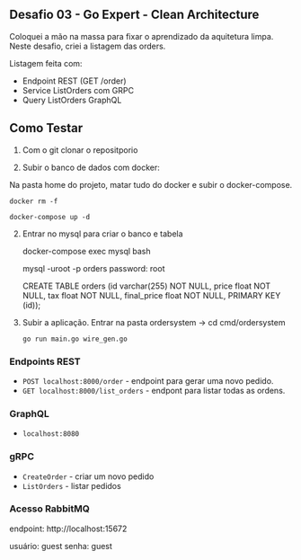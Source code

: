 ## Desafio 03 - Go Expert - Clean Architecture 

Coloquei a mão na massa para fixar o aprendizado da aquitetura limpa.
Neste desafio, criei a listagem das orders.

Listagem feita com:

- Endpoint REST (GET /order)
- Service ListOrders com GRPC
- Query ListOrders GraphQL


## Como Testar

1) Com o git clonar o repositporio 

2) Subir o banco de dados com docker:

  Na pasta home do projeto, matar tudo do docker e subir o docker-compose.

    docker rm -f
    
    docker-compose up -d

2) Entrar no mysql para criar o banco e tabela

    docker-compose exec mysql bash

    mysql -uroot -p orders
    password: root

    CREATE TABLE orders (id varchar(255) NOT NULL, price float NOT NULL, tax float NOT NULL, final_price float NOT NULL, PRIMARY KEY (id));


3) Subir a aplicação.
    Entrar na pasta ordersystem
     -> cd cmd/ordersystem
  
       go run main.go wire_gen.go


### Endpoints REST

- `POST localhost:8000/order` - endpoint para gerar uma novo pedido.
- `GET localhost:8000/list_orders` - endpont para listar todas as ordens.

### GraphQL

- `localhost:8080`

###  gRPC

- `CreateOrder` - criar um novo pedido
- `ListOrders` - listar pedidos

### Acesso RabbitMQ
 
endpoint: http://localhost:15672

usuário: guest
senha: guest

 